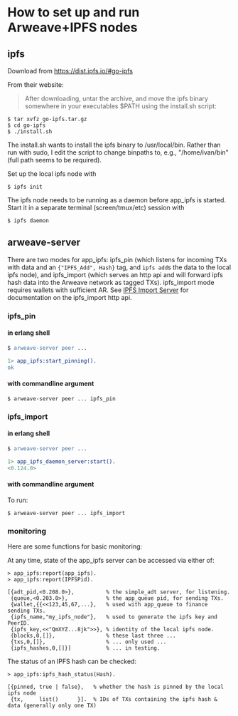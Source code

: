 # How to set up and run Arweave+IPFS nodes

## ipfs

Download from https://dist.ipfs.io/#go-ipfs

From their website:

> After downloading, untar the archive, and move the ipfs binary somewhere in your executables $PATH using the install.sh script:
>
```
$ tar xvfz go-ipfs.tar.gz
$ cd go-ipfs
$ ./install.sh
```

The install.sh wants to install the ipfs binary to /usr/local/bin.  Rather than run with sudo, I edit the script to change binpaths to, e.g., "/home/ivan/bin" (full path seems to be required).

Set up the local ipfs node with

```
$ ipfs init
```

The ipfs node needs to be running as a daemon before app_ipfs is started.  Start it in a separate terminal (screen/tmux/etc) session with

```
$ ipfs daemon
```

## arweave-server

There are two modes for app_ipfs: ipfs_pin (which listens for incoming TXs with data and an `{"IPFS_Add", Hash}` tag, and `ipfs add`s the data to the local ipfs node), and ipfs_import (which serves an http api and will forward ipfs hash data into the Arweave network as tagged TXs).  ipfs_import mode requires wallets with sufficient AR.  See [IPFS Import Server](ipfs-import-server.md) for documentation on the ipfs_import http api.

### ipfs_pin

#### in erlang shell

```erlang
$ arweave-server peer ...

1> app_ipfs:start_pinning().
ok
```

#### with commandline argument

```
$ arweave-server peer ... ipfs_pin
```

### ipfs_import

#### in erlang shell

```erlang
$ arweave-server peer ...

1> app_ipfs_daemon_server:start().
<0.124.0>
```

#### with commandline argument

To run:

```
$ arweave-server peer ... ipfs_import
```

### monitoring

Here are some functions for basic monitoring:

At any time, state of the app_ipfs server can be accessed via either of:

```
> app_ipfs:report(app_ipfs).
> app_ipfs:report(IPFSPid).

[{adt_pid,<0.208.0>},          % the simple_adt server, for listening.
 {queue,<0.203.0>},            % the app_queue pid, for sending TXs.
 {wallet,{{<<123,45,67,...},   % used with app_queue to finance sending TXs.
 {ipfs_name,"my_ipfs_node"},   % used to generate the ipfs key and PeerID.
 {ipfs_key,<<"QmXYZ...8jk">>}, % identity of the local ipfs node.
 {blocks,0,[]},                % these last three ...
 {txs,0,[]},                   % ... only used ...
 {ipfs_hashes,0,[]}]           % ... in testing.
```

The status of an IPFS hash can be checked:

```
> app_ipfs:ipfs_hash_status(Hash).

[{pinned, true | false},   % whether the hash is pinned by the local ipfs node
 {tx,     list()      }].  % IDs of TXs containing the ipfs hash & data (generally only one TX)
```
